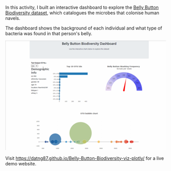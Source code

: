 In this activity, I built an interactive dashboard to explore the [Belly Button Biodiversity dataset](http://robdunnlab.com/projects/belly-button-biodiversity/), which catalogues the microbes that colonise human navels.

The dashboard shows the background of each individual and what type of bacteria was found in that person's belly.

![alt text](/images/plotly.gif)

Visit https://datng87.github.io/Belly-Button-Biodiversity-viz-plotly/ for a live demo website. 
